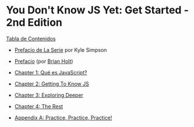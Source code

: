 # You Don't Know JS Yet: Get Started - 2nd Edition


[Tabla de Contenidos](toc.md)

* [Prefacio de La Serie](../prefacio.md) por Kyle Simpson

* [Prefacio](prefacio.md) (por [Brian Holt](https://twitter.com/holtbt))
* [Chapter 1: Qué es JavaScript?](ch1.md)
* [Chapter 2: Getting To Know JS](ch2.md)
* [Chapter 3: Exploring Deeper](ch3.md)
* [Chapter 4: The Rest](ch4.md)
* [Appendix A: Practice, Practice, Practice!](apA.md)
